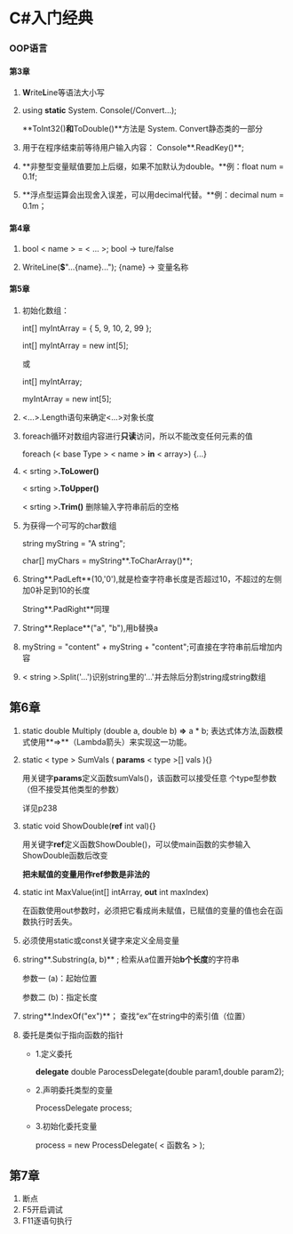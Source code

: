 # C#入门经典

### OOP语言

#### 第3章

1. **W**rite**L**ine等语法大小写

2. using **static** System. Console(/Convert...);

   **ToInt32()**和**ToDouble()**方法是 System. Convert静态类的一部分

3. 用于在程序结束前等待用户输入内容： Console**.ReadKey()**;

4. **非整型变量赋值要加上后缀，如果不加默认为double。**例：float num = 0.1f;

5. **浮点型运算会出现舍入误差，可以用decimal代替。**例：decimal num = 0.1m；

   

#### 第4章

1. bool < name >  = < ... >; 	bool -> ture/false

2. WriteLine(**$**"...{name}...");      {name} -> 变量名称

   

#### 第5章

1. 初始化数组：

   int[] myIntArray = { 5, 9, 10, 2, 99 };

   int[] myIntArray = new int[5];

   或

   int[] myIntArray; 

   myIntArray = new int[5];

2. <...>.Length语句来确定<...>对象长度

3. foreach循环对数组内容进行**只读**访问，所以不能改变任何元素的值

   foreach (< base Type > < name > **in** < array>) {...}

4. < srting >**.ToLower()**

   < srting >**.ToUpper()**

   < srting >**.Trim()**	删除输入字符串前后的空格

5. 为获得一个可写的char数组

   string myString = "A string"; 

   char[] myChars = myString**.ToCharArray()**;

6. String**.PadLeft**(10,'0'),就是检查字符串长度是否超过10，不超过的左侧加0补足到10的长度

   String**.PadRight**同理

7. String**.Replace**("a", "b"),用b替换a

8. myString = "content" + myString + "content";可直接在字符串前后增加内容

9. < string >.Split('...')识别string里的'...'并去除后分割string成string数组

   

## 第6章

1. static double Multiply (double a, double b) **=>** a * b;	表达式体方法,函数模式使用**=>**（Lambda箭头）来实现这一功能。

2. static < type > SumVals ( **params**  < type >[]  vals ){}    

   用关键字**params**定义函数sumVals()，该函数可以接受任意 个type型参数（但不接受其他类型的参数）

   详见p238

3. static void ShowDouble(**ref** int val){}

   用关键字**ref**定义函数ShowDouble()，可以使main函数的实参输入ShowDouble函数后改变

   **把未赋值的变量用作ref参数是非法的**

4. static int MaxValue(int[] intArray, **out** int maxIndex)

   在函数使用out参数时，必须把它看成尚未赋值，已赋值的变量的值也会在函数执行时丢失。

5. 必须使用static或const关键字来定义全局变量

6. string**.Substring(a, b)** ;   检索从a位置开始**b个长度**的字符串

   参数一 (a)：起始位置

   参数二 (b)：指定长度

7. string**.IndexOf("ex")**； 查找“ex”在string中的索引值（位置）

8. 委托是类似于指向函数的指针

   + 1.定义委托

     **delegate** double ParocessDelegate(double param1,double param2);

   + 2.声明委托类型的变量

     ProcessDelegate process;

   + 3.初始化委托变量

     process = new ProcessDelegate( < 函数名 > );

## 第7章

1. 断点
2. F5开启调试
3. F11逐语句执行